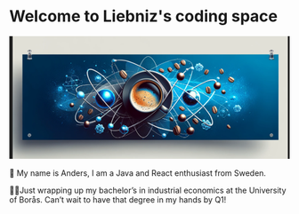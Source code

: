 # Welcome to Liebniz's coding space

![How would you react to some java coffee?](/static/coffee-atom-banner.png)

👋 My name is Anders, I am a Java and React enthusiast from Sweden.

🧑‍🎓Just wrapping up my bachelor’s in industrial economics at the University of Borås. Can’t wait to have that degree in my hands by Q1!
